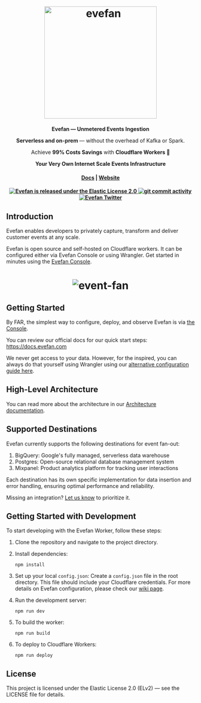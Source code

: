 <h1 align="center">
  <img id="theme-icon" width="300" src="https://console.evefan.com/img/brand/evefan-dark.png" alt="evefan">
</h1>
<p align="center">
  <p align="center"><b> Evefan — Unmetered Events Ingestion</b></p>
  <p align="center"><b> Serverless and on-prem </b> — without the overhead of Kafka or Spark.</p>
  <p align="center">Achieve <b>99% Costs Savings</b> with <b>Cloudflare Workers 💸</b></p>
  <p align="center"><b>Your Very Own Internet Scale Events Infrastructure</b></p>
</p>

<h4 align="center">
  <a href="https://docs.evefan.com">Docs</a> |
  <a href="https://evefan.com">Website</a>
</h4>

<h4 align="center">
  <a href="https://github.com/evefancom/evefan/blob/main/LICENSE.md">
    <img src="https://img.shields.io/badge/license-ELv2-white.svg" alt="Evefan is released under the Elastic License 2.0" />
  </a>
  <a href="https://github.com/evefancom/evefan/issues">
    <img src="https://img.shields.io/github/commit-activity/m/evefancom/evefan" alt="git commit activity" />
  </a>
  <a href="https://twitter.com/evefanhq">
    <img src="https://img.shields.io/twitter/follow/evefanhq?label=Follow" alt="Evefan Twitter" />
  </a>
</h4>

## Introduction

Evefan enables developers to privately capture, transform and deliver customer events at any scale.

Evefan is open source and self-hosted on Cloudflare workers. It can be configured either via Evefan Console or using Wrangler. Get started in minutes using the [Evefan Console](https://console.evefan.com).

<h1 align="center">
    <img src="https://console.evefan.com/img/brand/event-fan.png" alt="event-fan">
</h1>

## Getting Started

By FAR, the simplest way to configure, deploy, and observe Evefan is via [the Console](https://console.evefan.com).

You can review our official docs for our quick start steps: https://docs.evefan.com

We never get access to your data. However, for the inspired, you can always do that yourself using Wrangler using our [alternative configuration guide here](https://github.com/evefancom/evefan/wiki).

## High-Level Architecture

You can read more about the architecture in our [Architecture documentation](/architecture.md).

## Supported Destinations

Evefan currently supports the following destinations for event fan-out:

1. BigQuery: Google's fully managed, serverless data warehouse
2. Postgres: Open-source relational database management system
3. Mixpanel: Product analytics platform for tracking user interactions

Each destination has its own specific implementation for data insertion and error handling, ensuring optimal performance and reliability.

Missing an integration? [Let us know](https://tally.so/r/mDev0q) to prioritize it.

## Getting Started with Development

To start developing with the Evefan Worker, follow these steps:

1. Clone the repository and navigate to the project directory.

2. Install dependencies:

   ```
   npm install
   ```

3. Set up your local `config.json`:
   Create a `config.json` file in the root directory. This file should include your Cloudflare credentials. For more details on Evefan configuration, please check our [wiki page](https://github.com/evefancom/evefan/wiki/Evefan-Configuration-Guide).

4. Run the development server:

   ```
   npm run dev
   ```

5. To build the worker:

   ```
   npm run build
   ```

6. To deploy to Cloudflare Workers:

   ```
   npm run deploy
   ```

## License

This project is licensed under the Elastic License 2.0 (ELv2) — see the LICENSE file for details.
